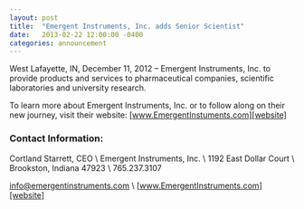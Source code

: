 ```yaml
---
layout: post
title:  "Emergent Instruments, Inc. adds Senior Scientist"
date:   2013-02-22 12:00:00 -0400
categories: announcement
---
```

West Lafayette, IN, December 11, 2012 – Emergent Instruments, Inc. to provide products and services to pharmaceutical companies, scientific laboratories and university research.


To learn more about Emergent Instruments, Inc. or to follow along on their new journey, visit their website: [www.EmergentInstuments.com][website]

### Contact Information:
Cortland Starrett, CEO \\
Emergent Instruments, Inc. \\
1192 East Dollar Court \\
Brookston, Indiana 47923 \\
765.237.3107

[info@emergentinstruments.com](mailto:info@emergentinstruments.com) \\
[www.EmergentInstruments.com][website]

[website]: http://www.emergentinstruments.com

